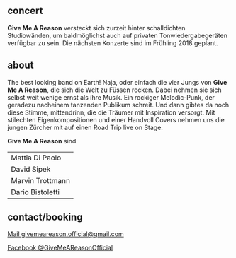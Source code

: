 ## concert

**Give Me A Reason** versteckt sich zurzeit hinter schalldichten Studiowänden,
um baldmöglichst auch auf privaten Tonwiedergabegeräten verfügbar zu sein. Die
nächsten Konzerte sind im Frühling 2018 geplant.

## about

The best looking band on Earth! Naja, oder einfach die vier Jungs von **Give Me
A Reason**, die sich die Welt zu Füssen rocken. Dabei nehmen sie sich selbst
weit wenige ernst als ihre Musik. Ein rockiger Melodic-Punk, der geradezu
nacheinem tanzenden Publikum schreit. Und dann gibtes da noch diese Stimme,
mittendrinn, die die Träumer mit Inspiration versorgt. Mit stilechten
Eigenkompositionen und einer Handvoll Covers nehmen uns die jungen Zürcher mit
auf einen Road Trip live on Stage.

**Give Me A Reason** sind

|                  |
| ---------------- |
| Mattia Di Paolo  | Vocals/Gitarre |
| David Sipek      | Gitarre |
| Marvin Trottmann | Bass |
| Dario Bistoletti | Drums |

## contact/booking

[Mail givemeareason.official@gmail.com](mailto:givemeareason.official@gmail.com)

[Facebook @GiveMeAReasonOfficial](https://www.facebook.com/GiveMeAReasonOfficial)
